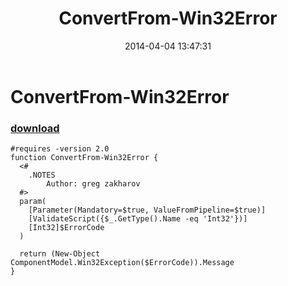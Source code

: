 ﻿---
pid:            5050
parent:         0
children:       
poster:         greg zakharov
title:          ConvertFrom-Win32Error
date:           2014-04-04 13:47:31
description:    
format:         posh
---

# ConvertFrom-Win32Error

### [download](5050.ps1)  



```posh
#requires -version 2.0
function ConvertFrom-Win32Error {
  <#
    .NOTES
        Author: greg zakharov
  #>
  param(
    [Parameter(Mandatory=$true, ValueFromPipeline=$true)]
    [ValidateScript({$_.GetType().Name -eq 'Int32'})]
    [Int32]$ErrorCode
  )
  
  return (New-Object ComponentModel.Win32Exception($ErrorCode)).Message
}
```

